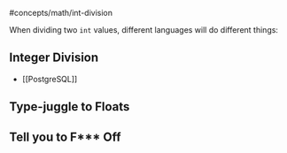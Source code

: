 #concepts/math/int-division

When dividing two `int` values, different languages will do different things:

## Integer Division
- [[PostgreSQL]]
## Type-juggle to Floats

## Tell you to F*** Off